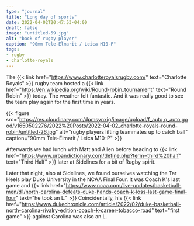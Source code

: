```yaml
---
type: "journal"
title: "Long day of sports"
date: 2022-04-02T20:47:53-04:00
draft: false
image: "untitled-59.jpg"
alt: "back of rugby player"
caption: "90mm Tele-Elmarit / Leica M10-P"
tags:
- rugby
- charlotte-royals
---
```


The {{< link href="https://www.charlotteroyalsrugby.com/" text="Charlotte Royals" >}} rugby team hosted a {{< link href="https://en.wikipedia.org/wiki/Round-robin_tournament" text="Round Robin" >}} today. The weather felt fantastic. And it was really good to see the team play again for the first time in years. 

{{< figure src="https://res.cloudinary.com/dpmsynxig/image/upload/f_auto,q_auto:good/v1650502276/2022%20Posts/2022-04-02_charlotte-royals-round-robin/untitled-26.jpg" alt="rugby players lifting teammates up to catch ball" caption="90mm Tele-Elmarit / Leica M10-P" >}}

Afterwards we had lunch with Matt and Allen before heading to {{< link href="https://www.urbandictionary.com/define.php?term=third%20half" text="Third Half" >}} later at Sidelines for a bit of Rugby spirit.

Later that night, also at Sidelines, we found ourselves watching the Tar Heels play Duke University in the NCAA Final Four. It was Coach K's last game and {{< link href="https://www.ncaa.com/live-updates/basketball-men/d1/north-carolina-defeats-duke-hands-coach-k-loss-last-game-final-four" text="he took an L." >}} Coincidentally, his {{< link href="https://www.dukechronicle.com/article/2022/02/duke-basketball-north-carolina-rivalry-edition-coach-k-career-tobacco-road" text="first game" >}} against Carolina was also an L.
